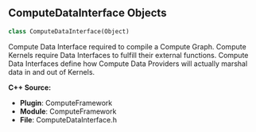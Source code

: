 ## ComputeDataInterface Objects

```python
class ComputeDataInterface(Object)
```

Compute Data Interface required to compile a Compute Graph.
Compute Kernels require Data Interfaces to fulfill their external functions.
Compute Data Interfaces define how Compute Data Providers will actually marshal data in and out of Kernels.

**C++ Source:**

- **Plugin**: ComputeFramework
- **Module**: ComputeFramework
- **File**: ComputeDataInterface.h

<a id="unreal.OptimusComputeDataInterface"></a>